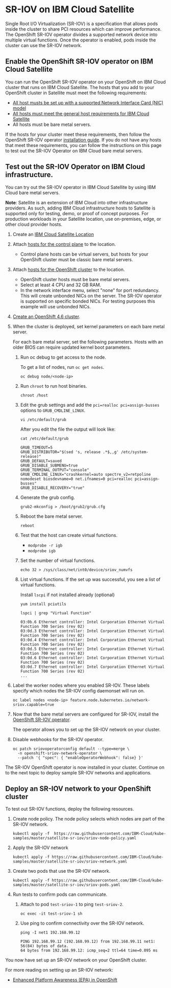 # SR-IOV on IBM Cloud Satellite

Single Root I/O Virtualization (SR-IOV) is a specification that allows pods inside the cluster to share PCI resources which can improve performance. The OpenShift SR-IOV operator divides a supported network device into multiple virtual functions. Once the operator is enabled, pods inside the cluster can use the SR-IOV network.

## Enable the OpenShift SR-IOV operator on IBM Cloud Satellite

You can run the OpenShift SR-IOV operator on your OpenShift on IBM Cloud cluster that runs on IBM Cloud Satellite. The hosts that you add to your OpenShift cluster in Satellite must meet the following requirements: 
* [All host musts be set up with a supported Network Interface Card (NIC) model](https://docs.openshift.com/container-platform/4.6/networking/hardware_networks/about-sriov.html#supported-devices_about-sriov)
* [All hosts must meet the general host requirements for IBM Cloud Satellite](https://cloud.ibm.com/docs/satellite?topic=satellite-host-reqs)
* All hosts must be bare metal servers.

If the hosts for your cluster meet these requirements, then follow the OpenShift SR-IOV operator [installation guide](https://docs.openshift.com/container-platform/4.6/networking/hardware_networks/installing-sriov-operator.html). If you do not have any hosts that meet these requirements, you can follow the instructions on this page to test out the SR-IOV Operator on IBM Cloud bare metal servers.

## Test out the SR-IOV Operator on IBM Cloud infrastructure.

You can try out the SR-IOV operator in IBM Cloud Satellite by using IBM Cloud bare metal servers. 

**Note**: Satellite is an extension of IBM Cloud into other infrastructure providers. As such, adding IBM Cloud infrastructure hosts to Satellite is supported only for testing, demo, or proof of concept purposes. For production workloads in your Satellite location, use on-premises, edge, or other cloud provider hosts.

1. Create an [IBM Cloud Satellite Location](https://cloud.ibm.com/docs/satellite?topic=satellite-locations#location-create)

2. Attach [hosts for the control plane](https://cloud.ibm.com/docs/satellite?topic=satellite-getting-started#attach-hosts-to-location) to the location.
    * Control plane hosts can be virtual servers, but hosts for your OpenShift cluster must be classic bare metal servers.

3. Attach [hosts for the OpenShift cluster](https://cloud.ibm.com/docs/satellite?topic=satellite-hosts#attach-hosts) to the location.
    * OpenShift cluster hosts must be bare metal servers.
    * Select at least 4 CPU and 32 GB RAM.
    * In the network interface menu, select "none" for port redundancy. This will create unbonded NICs on the server. The SR-IOV operator is supported on specific bonded NICs. For testing purposes this example will use unbonded NICs.

4. [Create an OpenShift 4.6 cluster](https://cloud.ibm.com/docs/satellite?topic=openshift-satellite-clusters).

5. When the cluster is deployed, set kernel parameters on each bare metal server.
   
   For each bare metal server, set the following parameters. Hosts with an older BIOS can require updated kernel boot parameters.
    1. Run oc debug to get access to the node.

        To get a list of nodes, run `oc get nodes`.

        `oc debug node/<node-ip>`

    2. Run `chroot` to run host binaries.

        `chroot /host`

    3. Edit the grub settings and add the `pci=realloc pci=assign-busses` options to `GRUB_CMDLINE_LINUX`.

        `vi /etc/default/grub`

        After you edit the file the output will look like:

        `cat /etc/default/grub`

        ```
        GRUB_TIMEOUT=5
        GRUB_DISTRIBUTOR="$(sed 's, release .*$,,g' /etc/system-release)"
        GRUB_DEFAULT=saved
        GRUB_DISABLE_SUBMENU=true
        GRUB_TERMINAL_OUTPUT="console"
        GRUB_CMDLINE_LINUX="crashkernel=auto spectre_v2=retpoline nomodeset biosdevname=0 net.ifnames=0 pci=realloc pci=assign-busses"
        GRUB_DISABLE_RECOVERY="true"
        ```

    4. Generate the grub config.

        `grub2-mkconfig > /boot/grub2/grub.cfg`

    5. Reboot the bare metal server.

        `reboot`

    6. Test that the host can create virtual functions.

        * `modprobe -r igb`
        * `modprobe igb`

    7. Set the number of virtual functions.
        
        `echo 32 > /sys/class/net/int0/device/sriov_numvfs`

    8. List virtual functions.
        If the set up was successful, you see a list of virtual functions.

        Install `lscpi` if not installed already (optional)

        `yum install pciutils`

        `lspci | grep "Virtual Function"`

        ```
        03:0b.6 Ethernet controller: Intel Corporation Ethernet Virtual Function 700 Series (rev 02)
        03:0d.3 Ethernet controller: Intel Corporation Ethernet Virtual Function 700 Series (rev 02)
        03:0d.4 Ethernet controller: Intel Corporation Ethernet Virtual Function 700 Series (rev 02)
        03:0d.5 Ethernet controller: Intel Corporation Ethernet Virtual Function 700 Series (rev 02)
        03:0d.6 Ethernet controller: Intel Corporation Ethernet Virtual Function 700 Series (rev 02)
        03:0d.7 Ethernet controller: Intel Corporation Ethernet Virtual Function 700 Series (rev 02)
        ...
        ```
6. Label the worker nodes where you enabled SR-IOV. These labels specify which nodes the SR-IOV config daemonset will run on.

    ```
    oc label nodes <node-ip> feature.node.kubernetes.io/network-sriov.capable=true
    ```

7. Now that the bare metal servers are configured for SR-IOV, install the [OpenShift SR-IOV operator](https://docs.openshift.com/container-platform/4.6/networking/hardware_networks/installing-sriov-operator.html).

    The operator allows you to set up the SR-IOV network on your cluster.

8. Disable webhooks for the SR-IOV operator.

    ```
    oc patch sriovoperatorconfig default --type=merge \
      -n openshift-sriov-network-operator \
      --patch '{ "spec": { "enableOperatorWebhook": false} }'
    ```

The SR-IOV OpenShift operator is now installed in your cluster. Continue on to the next topic to deploy sample SR-IOV networks and applications.

## Deploy an SR-IOV network to your OpenShift cluster

To test out SR-IOV functions, deploy the following resources.

1. Create node policy.
    The node policy selects which nodes are part of the SR-IOV network.

    `kubectl apply -f  https://raw.githubusercontent.com/IBM-Cloud/kube-samples/master/satellite-sr-iov/sriov-node-policy.yaml`

2. Apply the SR-IOV network
    
    `kubectl apply -f https://raw.githubusercontent.com/IBM-Cloud/kube-samples/master/satellite-sr-iov/sriov-network.yaml`

3. Create two pods that use the SR-IOV network.
    
    `kubectl apply -f https://raw.githubusercontent.com/IBM-Cloud/kube-samples/master/satellite-sr-iov/sriov-pods.yaml`

4. Run tests to confirm pods can communicate.

    1. Attach to pod `test-sriov-1` to ping `test-sriov-2`. 

        `oc exec -it test-sriov-1 sh`

    2. Use ping to confirm connectivity over the SR-IOV network. 
        
        `ping -I net1 192.168.99.12`

        ```
        PING 192.168.99.12 (192.168.99.12) from 192.168.99.11 net1: 56(84) bytes of data.
        64 bytes from 192.168.99.12: icmp_seq=2 ttl=64 time=0.095 ms
        ```

You now have set up an SR-IOV network on your OpenShift cluster.

For more reading on setting up an SR-IOV network:

* [Enhanced Platform Awareness (EPA) in OpenShift](https://medium.com/swlh/enhanced-platform-awareness-epa-in-openshift-part-iv-sr-iov-dpdk-and-rdma-1cc894c4b7d0) 
    
